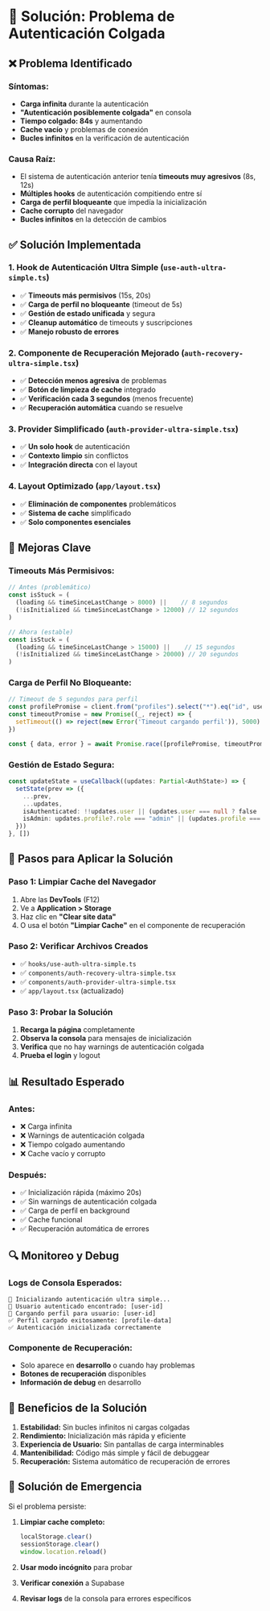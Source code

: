 # 🔧 Solución: Problema de Autenticación Colgada

## ❌ **Problema Identificado**

### **Síntomas:**
- **Carga infinita** durante la autenticación
- **"Autenticación posiblemente colgada"** en consola
- **Tiempo colgado: 84s** y aumentando
- **Cache vacío** y problemas de conexión
- **Bucles infinitos** en la verificación de autenticación

### **Causa Raíz:**
- El sistema de autenticación anterior tenía **timeouts muy agresivos** (8s, 12s)
- **Múltiples hooks** de autenticación compitiendo entre sí
- **Carga de perfil bloqueante** que impedía la inicialización
- **Cache corrupto** del navegador
- **Bucles infinitos** en la detección de cambios

## ✅ **Solución Implementada**

### **1. Hook de Autenticación Ultra Simple** (`use-auth-ultra-simple.ts`)
- ✅ **Timeouts más permisivos** (15s, 20s)
- ✅ **Carga de perfil no bloqueante** (timeout de 5s)
- ✅ **Gestión de estado unificada** y segura
- ✅ **Cleanup automático** de timeouts y suscripciones
- ✅ **Manejo robusto de errores**

### **2. Componente de Recuperación Mejorado** (`auth-recovery-ultra-simple.tsx`)
- ✅ **Detección menos agresiva** de problemas
- ✅ **Botón de limpieza de cache** integrado
- ✅ **Verificación cada 3 segundos** (menos frecuente)
- ✅ **Recuperación automática** cuando se resuelve

### **3. Provider Simplificado** (`auth-provider-ultra-simple.tsx`)
- ✅ **Un solo hook** de autenticación
- ✅ **Contexto limpio** sin conflictos
- ✅ **Integración directa** con el layout

### **4. Layout Optimizado** (`app/layout.tsx`)
- ✅ **Eliminación de componentes** problemáticos
- ✅ **Sistema de cache** simplificado
- ✅ **Solo componentes esenciales**

## 🎯 **Mejoras Clave**

### **Timeouts Más Permisivos:**
```typescript
// Antes (problemático)
const isStuck = (
  (loading && timeSinceLastChange > 8000) ||    // 8 segundos
  (!isInitialized && timeSinceLastChange > 12000) // 12 segundos
)

// Ahora (estable)
const isStuck = (
  (loading && timeSinceLastChange > 15000) ||    // 15 segundos
  (!isInitialized && timeSinceLastChange > 20000) // 20 segundos
)
```

### **Carga de Perfil No Bloqueante:**
```typescript
// Timeout de 5 segundos para perfil
const profilePromise = client.from("profiles").select("*").eq("id", userId).maybeSingle()
const timeoutPromise = new Promise((_, reject) => {
  setTimeout(() => reject(new Error('Timeout cargando perfil')), 5000)
})

const { data, error } = await Promise.race([profilePromise, timeoutPromise])
```

### **Gestión de Estado Segura:**
```typescript
const updateState = useCallback((updates: Partial<AuthState>) => {
  setState(prev => ({
    ...prev,
    ...updates,
    isAuthenticated: !!updates.user || (updates.user === null ? false : prev.isAuthenticated),
    isAdmin: updates.profile?.role === "admin" || (updates.profile === null ? false : prev.isAdmin)
  }))
}, [])
```

## 🚀 **Pasos para Aplicar la Solución**

### **Paso 1: Limpiar Cache del Navegador**
1. Abre las **DevTools** (F12)
2. Ve a **Application > Storage**
3. Haz clic en **"Clear site data"**
4. O usa el botón **"Limpiar Cache"** en el componente de recuperación

### **Paso 2: Verificar Archivos Creados**
- ✅ `hooks/use-auth-ultra-simple.ts`
- ✅ `components/auth-recovery-ultra-simple.tsx`
- ✅ `components/auth-provider-ultra-simple.tsx`
- ✅ `app/layout.tsx` (actualizado)

### **Paso 3: Probar la Solución**
1. **Recarga la página** completamente
2. **Observa la consola** para mensajes de inicialización
3. **Verifica** que no hay warnings de autenticación colgada
4. **Prueba el login** y logout

## 📊 **Resultado Esperado**

### **Antes:**
- ❌ Carga infinita
- ❌ Warnings de autenticación colgada
- ❌ Tiempo colgado aumentando
- ❌ Cache vacío y corrupto

### **Después:**
- ✅ Inicialización rápida (máximo 20s)
- ✅ Sin warnings de autenticación colgada
- ✅ Carga de perfil en background
- ✅ Cache funcional
- ✅ Recuperación automática de errores

## 🔍 **Monitoreo y Debug**

### **Logs de Consola Esperados:**
```
🚀 Inicializando autenticación ultra simple...
👤 Usuario autenticado encontrado: [user-id]
🔄 Cargando perfil para usuario: [user-id]
✅ Perfil cargado exitosamente: [profile-data]
✅ Autenticación inicializada correctamente
```

### **Componente de Recuperación:**
- Solo aparece en **desarrollo** o cuando hay problemas
- **Botones de recuperación** disponibles
- **Información de debug** en desarrollo

## 🎉 **Beneficios de la Solución**

1. **Estabilidad:** Sin bucles infinitos ni cargas colgadas
2. **Rendimiento:** Inicialización más rápida y eficiente
3. **Experiencia de Usuario:** Sin pantallas de carga interminables
4. **Mantenibilidad:** Código más simple y fácil de debuggear
5. **Recuperación:** Sistema automático de recuperación de errores

## 🔧 **Solución de Emergencia**

Si el problema persiste:

1. **Limpiar cache completo:**
   ```javascript
   localStorage.clear()
   sessionStorage.clear()
   window.location.reload()
   ```

2. **Usar modo incógnito** para probar

3. **Verificar conexión** a Supabase

4. **Revisar logs** de la consola para errores específicos 